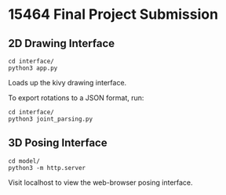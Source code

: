 # 15464 Final Project Submission

## 2D Drawing Interface

```
cd interface/
python3 app.py
```

Loads up the kivy drawing interface.

To export rotations to a JSON format, run:
```
cd interface/
python3 joint_parsing.py
```


## 3D Posing Interface

```
cd model/
python3 -m http.server
```

Visit localhost to view the web-browser posing interface.
